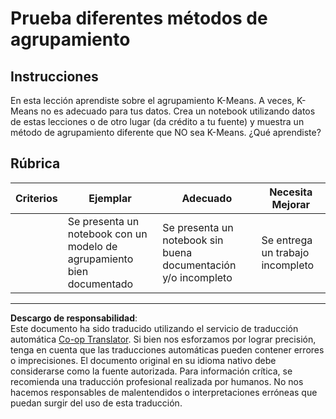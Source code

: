 <!--
CO_OP_TRANSLATOR_METADATA:
{
  "original_hash": "b8e17eff34ad1680eba2a5d3cf9ffc41",
  "translation_date": "2025-09-03T23:12:56+00:00",
  "source_file": "5-Clustering/2-K-Means/assignment.md",
  "language_code": "es"
}
-->
# Prueba diferentes métodos de agrupamiento

## Instrucciones

En esta lección aprendiste sobre el agrupamiento K-Means. A veces, K-Means no es adecuado para tus datos. Crea un notebook utilizando datos de estas lecciones o de otro lugar (da crédito a tu fuente) y muestra un método de agrupamiento diferente que NO sea K-Means. ¿Qué aprendiste? 

## Rúbrica

| Criterios | Ejemplar                                                       | Adecuado                                                             | Necesita Mejorar             |
| --------- | -------------------------------------------------------------- | -------------------------------------------------------------------- | ---------------------------- |
|           | Se presenta un notebook con un modelo de agrupamiento bien documentado | Se presenta un notebook sin buena documentación y/o incompleto       | Se entrega un trabajo incompleto |

---

**Descargo de responsabilidad**:  
Este documento ha sido traducido utilizando el servicio de traducción automática [Co-op Translator](https://github.com/Azure/co-op-translator). Si bien nos esforzamos por lograr precisión, tenga en cuenta que las traducciones automáticas pueden contener errores o imprecisiones. El documento original en su idioma nativo debe considerarse como la fuente autorizada. Para información crítica, se recomienda una traducción profesional realizada por humanos. No nos hacemos responsables de malentendidos o interpretaciones erróneas que puedan surgir del uso de esta traducción.